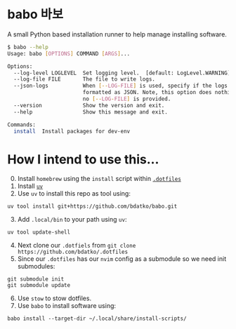 # babo 바보

A small Python based installation runner to help manage installing software.

```bash
$ babo --help
Usage: babo [OPTIONS] COMMAND [ARGS]...

Options:
  --log-level LOGLEVEL  Set logging level.  [default: LogLevel.WARNING]
  --log-file FILE       The file to write logs.
  --json-logs           When [--LOG-FILE] is used, specify if the logs are
                        formatted as JSON. Note, this option does nothing if
                        no [--LOG-FILE] is provided.
  --version             Show the version and exit.
  --help                Show this message and exit.

Commands:
  install  Install packages for dev-env
```

# How I intend to use this...

0. Install `homebrew` using the `install` script within [`.dotfiles`](https://github.com/bdatko/.dotfiles)
1. Install [`uv`](https://docs.astral.sh/uv/getting-started/installation/)
2. Use `uv` to install this repo as tool using:
```
uv tool install git+https://github.com/bdatko/babo.git
```
3. Add `.local/bin` to your path using `uv`:
```
uv tool update-shell
```
4. Next clone our `.dotfiels` from `git clone https://github.com/bdatko/.dotfiles`
5. Since our `.dotfiles` has our `nvim` config as a submodule so we need init submodules:
```
git submodule init
git submodule update
```
6. Use `stow` to stow dotfiles.
7. Use `babo` to install software using:
```
babo install --target-dir ~/.local/share/install-scripts/
```
